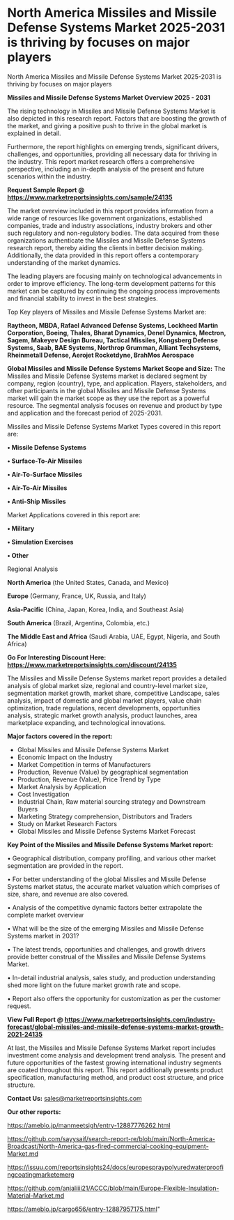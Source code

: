 # North America Missiles and Missile Defense Systems Market 2025-2031 is thriving by focuses on major players
North America Missiles and Missile Defense Systems Market 2025-2031 is thriving by focuses on major players

<Strong> Missiles and Missile Defense Systems Market Overview 2025 - 2031</strong>

The rising technology in Missiles and Missile Defense Systems Market is also depicted in this research report. Factors that are boosting the growth of the market, and giving a positive push to thrive in the global market is explained in detail.

Furthermore, the report highlights on emerging trends, significant drivers, challenges, and opportunities, providing all necessary data for thriving in the industry. This report market research offers a comprehensive perspective, including an in-depth analysis of the present and future scenarios within the industry.

<strong>Request Sample Report @ <a href=https://www.marketreportsinsights.com/sample/24135>https://www.marketreportsinsights.com/sample/24135</a></strong>

The market overview included in this report provides information from a wide range of resources like government organizations, established companies, trade and industry associations, industry brokers and other such regulatory and non-regulatory bodies. The data acquired from these organizations authenticate the Missiles and Missile Defense Systems research report, thereby aiding the clients in better decision making. Additionally, the data provided in this report offers a contemporary understanding of the market dynamics.

The leading players are focusing mainly on technological advancements in order to improve efficiency. The long-term development patterns for this market can be captured by continuing the ongoing process improvements and financial stability to invest in the best strategies.

Top Key players of Missiles and Missile Defense Systems Market are:

<strong>Raytheon, MBDA, Rafael Advanced Defense Systems, Lockheed Martin Corporation, Boeing, Thales, Bharat Dynamics, Denel Dynamics, Mectron, Sagem, Makeyev Design Bureau, Tactical Missiles, Kongsberg Defense Systems, Saab, BAE Systems, Northrop Grumman, Alliant Techsystems, Rheinmetall Defense, Aerojet Rocketdyne, BrahMos Aerospace</strong>

<strong><b>Global Missiles and Missile Defense Systems Market Scope and Size:</b></strong>
The Missiles and Missile Defense Systems market is declared segment by company, region (country), type, and application. Players, stakeholders, and other participants in the global Missiles and Missile Defense Systems market will gain the market scope as they use the report as a powerful resource. The segmental analysis focuses on revenue and product by type and application and the forecast period of 2025-2031.

Missiles and Missile Defense Systems Market Types covered in this report are:

<strong>• Missile Defense Systems

• Surface-To-Air Missiles

• Air-To-Surface Missiles

• Air-To-Air Missiles

• Anti-Ship Missiles</strong>

Market Applications covered in this report are:

<strong>• Military

• Simulation Exercises

• Other</strong> 

Regional Analysis

<strong>North America</strong> (the United States, Canada, and Mexico)

<strong>Europe</strong> (Germany, France, UK, Russia, and Italy)

<strong>Asia-Pacific</strong> (China, Japan, Korea, India, and Southeast Asia)

<strong>South America</strong> (Brazil, Argentina, Colombia, etc.)

<strong>The Middle East and Africa</strong> (Saudi Arabia, UAE, Egypt, Nigeria, and South Africa)

<strong>Go For Interesting Discount Here: <a href=https://www.marketreportsinsights.com/discount/24135>https://www.marketreportsinsights.com/discount/24135</a></strong>

The Missiles and Missile Defense Systems market report provides a detailed analysis of global market size, regional and country-level market size, segmentation market growth, market share, competitive Landscape, sales analysis, impact of domestic and global market players, value chain optimization, trade regulations, recent developments, opportunities analysis, strategic market growth analysis, product launches, area marketplace expanding, and technological innovations.

<strong><b>Major factors covered in the report:</b></strong>
<ul>
  <li>Global Missiles and Missile Defense Systems Market </li>
  <li>Economic Impact on the Industry</li>
  <li>Market Competition in terms of Manufacturers</li>
  <li>Production, Revenue (Value) by geographical segmentation</li>
  <li>Production, Revenue (Value), Price Trend by Type</li>
  <li>Market Analysis by Application</li>
  <li>Cost Investigation</li>
  <li>Industrial Chain, Raw material sourcing strategy and Downstream Buyers</li>
  <li>Marketing Strategy comprehension, Distributors and Traders</li>
  <li>Study on Market Research Factors</li>
  <li>Global Missiles and Missile Defense Systems Market Forecast</li>
</ul>

<strong><b>Key Point of the Missiles and Missile Defense Systems Market report:</b></strong>

• Geographical distribution, company profiling, and various other market segmentation are provided in the report.

• For better understanding of the global Missiles and Missile Defense Systems market status, the accurate market valuation which comprises of size, share, and revenue are also covered.

• Analysis of the competitive dynamic factors better extrapolate the complete market overview

• What will be the size of the emerging Missiles and Missile Defense Systems market in 2031?

• The latest trends, opportunities and challenges, and growth drivers provide better construal of the Missiles and Missile Defense Systems Market.

• In-detail industrial analysis, sales study, and production understanding shed more light on the future market growth rate and scope.

• Report also offers the opportunity for customization as per the customer request.

<strong><b>View Full Report @ <a href=https://www.marketreportsinsights.com/industry-forecast/global-missiles-and-missile-defense-systems-market-growth-2021-24135>https://www.marketreportsinsights.com/industry-forecast/global-missiles-and-missile-defense-systems-market-growth-2021-24135</a></b></strong>


At last, the Missiles and Missile Defense Systems Market report includes investment come analysis and development trend analysis. The present and future opportunities of the fastest growing international industry segments are coated throughout this report. This report additionally presents product specification, manufacturing method, and product cost structure, and price structure.

<strong>Contact Us:</strong>
sales@marketreportsinsights.com

<strong>Our other reports:</strong>

<a href=https://ameblo.jp/manmeetsigh/entry-12887776262.html>https://ameblo.jp/manmeetsigh/entry-12887776262.html</a>

<a href=https://github.com/sayysaif/search-report-re/blob/main/North-America-Broadcast/North-America-gas-fired-commercial-cooking-equipment-Market.md>https://github.com/sayysaif/search-report-re/blob/main/North-America-Broadcast/North-America-gas-fired-commercial-cooking-equipment-Market.md</a>

<a href=https://issuu.com/reportsinsights24/docs/europespraypolyuredwaterproofingcoatingmarketemerg>https://issuu.com/reportsinsights24/docs/europespraypolyuredwaterproofingcoatingmarketemerg</a>

<a href=https://github.com/anjaliiii21/ACCC/blob/main/Europe-Flexible-Insulation-Material-Market.md>https://github.com/anjaliiii21/ACCC/blob/main/Europe-Flexible-Insulation-Material-Market.md</a>

<a href=https://ameblo.jp/cargo656/entry-12887957175.html>https://ameblo.jp/cargo656/entry-12887957175.html</a>"
